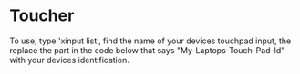 # Toucher

To use, type 'xinput list', find the name of your devices touchpad input, the replace the part in the code below that says "My-Laptops-Touch-Pad-Id" with your devices identification.
